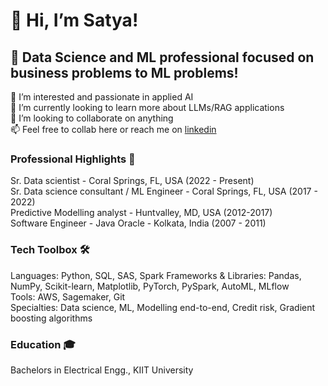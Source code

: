 # 👋 Hi, I’m Satya!

## 🚀 Data Science and ML professional focused on business problems to ML problems! 
👀 I’m interested and passionate in applied AI  
🌱 I’m currently looking to learn more about LLMs/RAG applications  
💞️ I’m looking to collaborate on anything  
📫 Feel free to collab here or reach me on [linkedin](linkedin.com/in/satya-samal-profile)  


  ### Professional Highlights 🌟
  Sr. Data scientist - Coral Springs, FL, USA (2022 - Present)  
  Sr. Data science consultant / ML Engineer - Coral Springs, FL, USA (2017 - 2022)  
  Predictive Modelling analyst - Huntvalley, MD, USA (2012-2017)  
  Software Engineer - Java Oracle - Kolkata, India (2007 - 2011)  


  ### Tech Toolbox 🛠️
  Languages: Python, SQL, SAS, Spark
  Frameworks & Libraries: Pandas, NumPy, Scikit-learn, Matplotlib, PyTorch, PySpark, AutoML, MLflow  
  Tools: AWS, Sagemaker, Git  
  Specialties: Data science, ML, Modelling end-to-end, Credit risk, Gradient boosting algorithms


  ### Education 🎓
  Bachelors in Electrical Engg., KIIT University  

<!---
satyascode/satyascode is a ✨ special ✨ repository because its `README.md` (this file) appears on your GitHub profile.
You can click the Preview link to take a look at your changes.
--->

